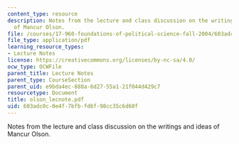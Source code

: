 ```yaml
---
content_type: resource
description: Notes from the lecture and class discussion on the writings and ideas
  of Mancur Olson.
file: /courses/17-960-foundations-of-political-science-fall-2004/603adc0c0e4f7bfbfd6f98cc35c6d60f_olson_lecnote.pdf
file_type: application/pdf
learning_resource_types:
- Lecture Notes
license: https://creativecommons.org/licenses/by-nc-sa/4.0/
ocw_type: OCWFile
parent_title: Lecture Notes
parent_type: CourseSection
parent_uid: e9bda4ec-888a-6d27-55a1-21f044d429c7
resourcetype: Document
title: olson_lecnote.pdf
uid: 603adc0c-0e4f-7bfb-fd6f-98cc35c6d60f
---
```

Notes from the lecture and class discussion on the writings and ideas of Mancur Olson.